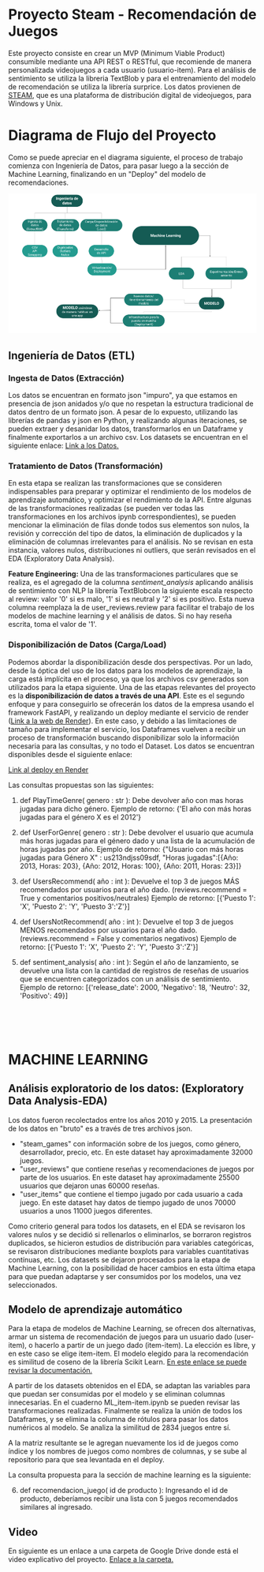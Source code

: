 # Proyecto Steam - Recomendación de Juegos

Este proyecto consiste en crear un MVP (Minimum Viable Product) consumible mediante una API REST o RESTful, que recomiende de manera personalizada videojuegos a cada usuario (usuario-item). Para el análisis de sentimiento se utiliza la libreria TextBlob y para el entrenamiento del modelo de recomendación se utiliza la librería surprice.
Los datos provienen de [STEAM](https://store.steampowered.com/), que es una plataforma de distribución digital de videojuegos, para Windows y Unix.

# Diagrama de Flujo del Proyecto

Como se puede apreciar en el diagrama siguiente, el proceso de trabajo comienza con Ingeniería de Datos, para pasar luego a la sección de Machine Learning, finalizando en un "Deploy" del modelo de recomendaciones.

![Diagrama de Trabajo](diagrama.png)

## Ingeniería de Datos (ETL)

### Ingesta de Datos (Extracción)

Los datos se encuentran en formato json "impuro", ya que estamos en presencia de json anidados y/o que no respetan la estructura tradicional de datos dentro de un formato json.
A pesar de lo expuesto, utilizando las librerías de pandas y json en Python, y realizando algunas iteraciones, se pueden extraer y desanidar los datos, transformarlos en un Dataframe y finalmente exportarlos a un archivo csv.
Los datasets se encuentran en el siguiente enlace: [Link a los Datos.](https://drive.google.com/drive/folders/1HqBG2-sUkz_R3h1dZU5F2uAzpRn7BSpj)

### Tratamiento de Datos (Transformación)

En esta etapa se realizan las transformaciones que se consideren indispensables para preparar y optimizar el rendimiento de los modelos de aprendizaje automático, y optimizar el rendimiento de la API.
Entre algunas de las transformaciones realizadas (se pueden ver todas las transformaciones en los archivos ipynb correspondientes), se pueden mencionar la eliminación de filas donde todos sus elementos son nulos, la revisión y corrección del tipo de datos, la eliminación de duplicados y la eliminación de columnas irrelevantes para el análisis. No se revisan en esta instancia, valores nulos, distribuciones ni outliers, que serán revisados en el EDA (Exploratory Data Analysis).

**Feature Engineering:** Una de las transformaciones particulares que se realiza, es el agregado de la columna *sentiment_analysis* aplicando análisis de sentimiento con NLP la librería TextBlobcon la siguiente escala respecto al review: valor '0' si es malo, '1' si es neutral y '2' si es positivo. Esta nueva columna reemplaza la de user_reviews.review para facilitar el trabajo de los modelos de machine learning y el análisis de datos. Si no hay reseña escrita, toma el valor de '1'.

### Disponibilización de Datos (Carga/Load)

Podemos abordar la disponibilización desde dos perspectivas. Por un lado, desde la óptica del uso de los datos para los modelos de aprendizaje, la carga está implícita en el proceso, ya que los archivos csv generados son utilizados para la etapa siguiente.
Una de las etapas relevantes del proyecto es la **disponibilización de datos a través de una API**. Este es el segundo enfoque y para conseguirlo se ofrecerán los datos de la empresa usando el framework FastAPI, y realizando un deploy mediante el servicio de render ([Link a la web de Render](https://henry-pi1-steam.onrender.com/docs)). En este caso, y debido a las limitaciones de tamaño para implementar el servicio, los Dataframes vuelven a recibir un proceso de transformación buscando disponibilizar solo la información necesaria para las consultas, y no todo el Dataset.
Los datos se encuentran disponibles desde el siguiente enlace:

[Link al deploy en Render](https://henry-pi1-steam.onrender.com/docs)

Las consultas propuestas son las siguientes:

  1) def PlayTimeGenre( genero : str ): Debe devolver año con mas horas jugadas para dicho género.
  Ejemplo de retorno: {'El año con más horas jugadas para el género X es el 2012'}
  
  2) def UserForGenre( genero : str ): Debe devolver el usuario que acumula más horas jugadas para el género dado y una lista de la acumulación de horas jugadas por año.
  Ejemplo de retorno: {"Usuario con más horas jugadas para Género X" : us213ndjss09sdf, "Horas jugadas":[{Año: 2013, Horas: 203}, {Año: 2012, Horas: 100}, {Año: 2011, Horas:   23}]}
  
  3) def UsersRecommend( año : int ): Devuelve el top 3 de juegos MÁS recomendados por usuarios para el año dado. (reviews.recommend = True y comentarios positivos/neutrales)
  Ejemplo de retorno: [{'Puesto 1': 'X', 'Puesto 2': 'Y', 'Puesto 3':'Z'}]
  
  4) def UsersNotRecommend( año : int ): Devuelve el top 3 de juegos MENOS recomendados por usuarios para el año dado. (reviews.recommend = False y comentarios negativos)
  Ejemplo de retorno: [{'Puesto 1': 'X', 'Puesto 2': 'Y', 'Puesto 3':'Z'}]
  
  5) def sentiment_analysis( año : int ): Según el año de lanzamiento, se devuelve una lista con la cantidad de registros de reseñas de usuarios que se encuentren categorizados con un análisis de sentimiento. Ejemplo de retorno: [{'release_date': 2000, 'Negativo': 18, 'Neutro': 32, 'Positivo': 49}]

<br> 
<br> 
<br> 

# MACHINE LEARNING

## Análisis exploratorio de los datos: (Exploratory Data Analysis-EDA)

Los datos fueron recolectados entre los años 2010 y 2015. La presentación de los datos en "bruto" es a través de tres archivos json.

- "steam_games" con información sobre de los juegos, como género, desarrollador, precio, etc. En este dataset hay aproximadamente 32000 juegos.  
- "user_reviews" que contiene reseñas y recomendaciones de juegos por parte de los usuarios. En este dataset hay aproximadamente 25500 usuarios que dejaron unas 60000 reseñas.
- "user_items" que contiene el tiempo jugado por cada usuario a cada juego. En este dataset hay datos de tiempo jugado de unos 70000 usuarios a unos 11000 juegos diferentes.

Como criterio general para todos los datasets, en el EDA se revisaron los valores nulos y se decidió si rellenarlos o eliminarlos, se borraron registros duplicados, se hicieron estudios de distribución para variables categóricas, se revisaron distribuciones mediante boxplots para variables cuantitativas contínuas, etc. Los datasets se dejaron procesados para la etapa de Machine Learning, con la posibilidad de hacer cambios en esta última etapa para que puedan adaptarse y ser consumidos por los modelos, una vez seleccionados.

## Modelo de aprendizaje automático

Para la etapa de modelos de Machine Learning, se ofrecen dos alternativas, armar un sistema de recomendación de juegos para un usuario dado (user-item), o hacerlo a partir de un juego dado (item-item). La elección es libre, y en este caso se elige item-item. El modelo elegido para la recomendación es similitud de coseno de la librería Scikit Learn. [En este enlace se puede revisar la documentación.](https://scikit-learn.org/stable/modules/generated/sklearn.metrics.pairwise.cosine_similarity.html#sklearn.metrics.pairwise.cosine_similarity)

A partir de los datasets obtenidos en el EDA, se adaptan las variables para que puedan ser consumidas por el modelo y se eliminan columnas innecesarias. En el cuaderno ML_item-item.ipynb se pueden revisar las transformaciones realizadas. Finalmente se realiza la unión de todos los Dataframes, y se elimina la columna de rótulos para pasar los datos numéricos al modelo. Se analiza la similitud de 2834 juegos entre sí.

A la matriz resultante se le agregan nuevamente los id de juegos como índice y los nombres de juegos como nombres de columnas, y se sube al repositorio para que sea levantada en el deploy.

La consulta propuesta para la sección de machine learning es la siguiente:

  6) def recomendacion_juego( id de producto ): Ingresando el id de producto, deberíamos recibir una lista con 5 juegos recomendados similares al ingresado.

## Video 
En siguiente es un enlace a una carpeta de Google Drive donde está el video explicativo del proyecto. [Enlace a la carpeta.](https://drive.google.com/drive/folders/1RZIILeALXjE1Zc-VDHFdESgqYUjR1Hq2)
